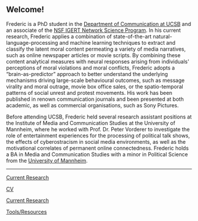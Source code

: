 ## Welcome!

Frederic is a PhD student in the [Department of Communication at UCSB](http://www.comm.ucsb.edu/) and an associate of the [NSF IGERT Network Science Program](https://networkscience.igert.ucsb.edu/). In his current research, Frederic applies a combination of state-of-the-art natural-language-processing and machine learning techniques to extract and classify the latent moral content permeating a variety of media narratives, such as online newspaper articles or movie scripts. By combining these content analytical measures with neural responses arising from individuals' perceptions of moral violations and moral conflicts, Frederic adopts a “brain-as-predictor” approach to better understand the underlying mechanisms driving large-scale behavioural outcomes, such as message virality and moral outrage, movie box office sales, or the spatio-temporal patterns of social unrest and protest movements. His work has been published in renown communication journals and been presented at both academic, as well as commercial organisations, such as Sony Pictures. 

Before attending UCSB, Frederic held several research assistant positions at the Institute of Media and Communication Studies at the University of Mannheim, where he worked with Prof. Dr. Peter Vorderer to investigate the role of entertainment experiences for the processing of political talk shows, the effects of cyberostracism in social media environments, as well as the motivational correlates of permanent online connectedness. Frederic holds a BA in Media and Communication Studies with a minor in Political Science from the [University of Mannheim](http://mkw.uni-mannheim.de/).

---

[Current Research](https://fhopp.github.io/projects)

[CV](https://fhopp.github.io/cv)

[Current Research](https://fhopp.github.io/publications)

[Tools/Resources](https://fhopp.github.io/tools)
